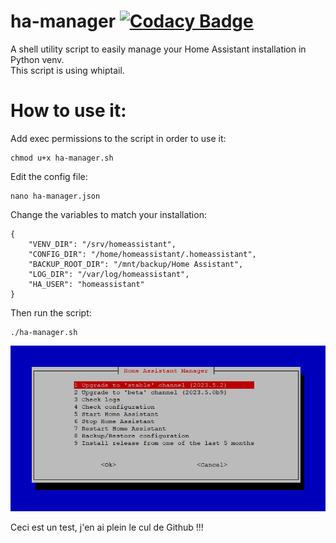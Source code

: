 # ha-manager [![Codacy Badge](https://app.codacy.com/project/badge/Grade/304c18daae7f4429bbcc9d97b6f624cb)](https://app.codacy.com/gh/OToussaint/ha-manager/dashboard?utm_source=gh&utm_medium=referral&utm_content=&utm_campaign=Badge_grade)
A shell utility script to easily manage your Home Assistant installation in Python venv.  
This script is using whiptail.
# How to use it:
Add exec permissions to the script in order to use it:
```
chmod u+x ha-manager.sh
```
Edit the config file:
```
nano ha-manager.json
```
Change the variables to match your installation:
```
{
    "VENV_DIR": "/srv/homeassistant",
    "CONFIG_DIR": "/home/homeassistant/.homeassistant",
    "BACKUP_ROOT_DIR": "/mnt/backup/Home Assistant",
    "LOG_DIR": "/var/log/homeassistant",
    "HA_USER": "homeassistant"
}
```

Then run the script:
```
./ha-manager.sh
```
![Main menu](https://github.com/OToussaint/ha-manager/raw/main/screenshots/ha-manager.png)

Ceci est un test, j'en ai plein le cul de Github !!!
